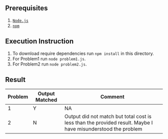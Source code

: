 ## Prerequisites
1. [`Node.js`](https://nodejs.org/en/)
2. [`npm`](https://docs.npmjs.com/downloading-and-installing-node-js-and-npm)

## Execution Instruction
1. To download require dependencies run `npm install` in this directory.
2. For Problem1 run `node problem1.js`.
3. For Problem2 run `node problem2.js`.
   
## Result

| Problem | Output Matched | Comment                                                                                                      |
| ------- | -------------- | ------------------------------------------------------------------------------------------------------------ |
| 1       | Y              | NA                                                                                                           |
| 2       | N              | Output did not match but total cost is less than the provided result. Maybe I have misunderstood the problem |

